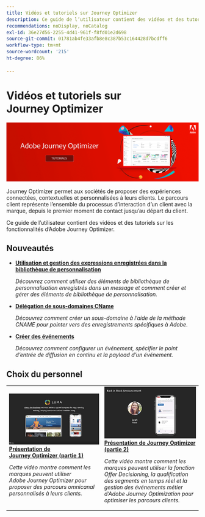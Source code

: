 ```yaml
---
title: Vidéos et tutoriels sur Journey Optimizer
description: Ce guide de l’utilisateur contient des vidéos et des tutoriels sur les fonctionnalités d’Adobe Journey Optimizer.
recommendations: noDisplay, noCatalog
exl-id: 36e27d56-2255-4d41-961f-f8fd01e2d698
source-git-commit: 01781ab4fe33afb8e8c387b53c164428d7bcdff6
workflow-type: tm+mt
source-wordcount: '215'
ht-degree: 86%

---
```



# Vidéos et tutoriels sur Journey Optimizer

![](./assets/ajo-banner.png)

Journey Optimizer permet aux sociétés de proposer des expériences connectées, contextuelles et personnalisées à leurs clients. Le parcours client représente l’ensemble du processus d’interaction d’un client avec la marque, depuis le premier moment de contact jusqu’au départ du client.

Ce guide de l’utilisateur contient des vidéos et des tutoriels sur les fonctionnalités d’Adobe Journey Optimizer.

## Nouveautés

* **[Utilisation et gestion des expressions enregistrées dans la bibliothèque de personnalisation](/help/personalize-content/use-and-manage-saved-expressions-in-personalization-library.md)**

   *Découvrez comment utiliser des éléments de bibliothèque de personnalisation enregistrés dans un message et comment créer et gérer des éléments de bibliothèque de personnalisation.*

* **[Délégation de sous-domaines CName](/help/set-up-email-channel/delegate-cname-subdomains.md)**

   *Découvrez comment créer un sous-domaine à l’aide de la méthode CNAME pour pointer vers des enregistrements spécifiques à Adobe*.

* **[Créer des événements](/help/set-up-journeys/create-events.md)**

   *Découvrez comment configurer un événement, spécifier le point d’entrée de diffusion en continu et la payload d’un événement.*


## Choix du personnel

<table>
<tr>
  <td>
    <a href="./introduction/journey-optimizer-overview-part-1.md">
      <img alt="Présentation de Journey Optimizer (partie 1) : diffusion de parcours omnicanal (vidéo)" src="./assets/334174.jpg"/>
    </a>
    <div>
      <a href="./introduction/journey-optimizer-overview-part-1.md">
    <strong>Présentation de Journey Optimizer (partie 1) </strong>
    </a>
    </div>
    <p>
    <em>Cette vidéo montre comment les marques peuvent utiliser Adobe Journey Optimizer pour proposer des parcours omnicanal personnalisés à leurs clients.</em>
    <p>
  </td>
    <td>
    <a href="./introduction/journey-optimizer-overview-part-2.md">
      <img alt="Présentation de Journey Optimizer (partie 2) : diffusion de parcours omnicanal (vidéo)" src="./assets/334175.jpg"/>
    </a>
    <div>
      <a href="./introduction/journey-optimizer-overview-part-2.md">
    <strong>Présentation de Journey Optimizer (partie 2) </strong>
    </a>
    </div>
    <p>
    <em>Cette vidéo montre comment les marques peuvent utiliser la fonction Offer Decisioning, la qualification des segments en temps réel et la gestion des événements métier d’Adobe Journey Optimization pour optimiser les parcours clients.</em>
    <p>
  </td>
</table>
